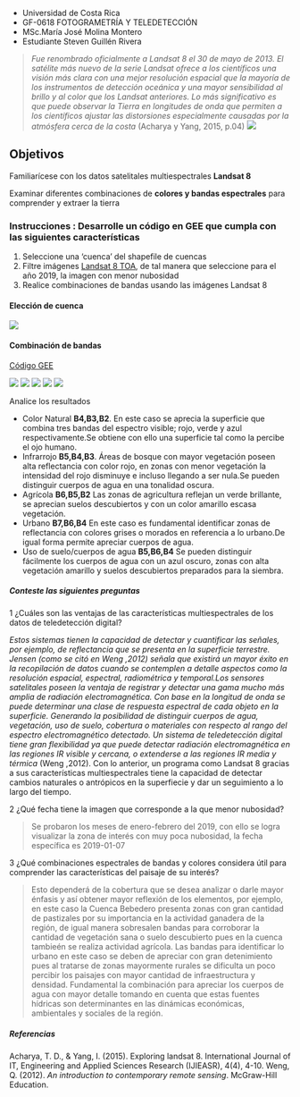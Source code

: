 - Universidad de Costa Rica 
- GF-0618 FOTOGRAMETRÍA Y TELEDETECCIÓN
- MSc.María José Molina Montero
- Estudiante Steven Guillén Rivera
> *Fue renombrado oficialmente a Landsat 8 el 30 de mayo de 2013. El satélite más nuevo de la serie Landsat ofrece a los científicos una visión más clara con una mejor resolución espacial que la mayoría de los instrumentos de detección oceánica y una mayor sensibilidad al brillo y al color que los Landsat anteriores. Lo más significativo es que puede observar la Tierra en longitudes de onda que permiten a los científicos ajustar las distorsiones especialmente causadas por la atmósfera cerca de la costa*
(Acharya y Yang, 2015, p.04)
![](landsat.jpg)
## Objetivos
Familiarícese con los datos satelitales multiespectrales **Landsat 8**  

Examinar diferentes combinaciones de **colores y bandas espectrales** para comprender y extraer la tierra
### Instrucciones : Desarrolle un código en GEE que cumpla con las siguientes características
1.	Seleccione una ‘cuenca’ del shapefile de cuencas
2.	Filtre imágenes [Landsat 8 TOA](https://explorer.earthengine.google.com/#detail/LANDSAT%2FLC08%2FC01%2FT1_TOA), de tal manera que seleccione para el año 2019, la imagen con menor nubosidad
3.	Realice combinaciones de bandas usando las imágenes Landsat 8
#### Elección de cuenca 

![](Bebedero.png)

#### Combinación de bandas

[Código GEE](https://code.earthengine.google.com/e4d50d0954cac6e04bc3e50cef0b661e)

![](Natural.png)
![](Infra.png)
![](agri.png)
![](urb.png)
![](agua.png)

Analice los resultados
- Color Natural **B4,B3,B2**. En este caso se aprecia la superficie que combina tres bandas del espectro visible; rojo, verde y azul respectivamente.Se obtiene con ello una superficie tal como la percibe el ojo humano.
- Infrarrojo **B5,B4,B3**. Áreas de bosque con mayor vegetación poseen alta reflectancia con color rojo, en zonas con menor vegetación la intensidad del rojo disminuye e incluso llegando a ser nula.Se pueden distinguir cuerpos de agua en una tonalidad oscura.
- Agrícola **B6,B5,B2** Las zonas de agricultura reflejan un verde brillante, se aprecian suelos descubiertos y con un color amarillo escasa vegetación.
- Urbano **B7,B6,B4** En este caso es fundamental identificar zonas de reflectancia con colores grises o morados en referencia a lo urbano.De igual forma permite apreciar cuerpos de agua.
- Uso de suelo/cuerpos de agua **B5,B6,B4** Se pueden distinguir fácilmente los cuerpos de agua con un azul oscuro, zonas con alta vegetación amarillo y suelos descubiertos preparados para la siembra.


##### Conteste las siguientes preguntas
1	¿Cuáles son las ventajas de las características multiespectrales de los datos de teledetección digital?

> 
*Estos sistemas tienen la capacidad de detectar y cuantificar las señales, por ejemplo, de reflectancia que se presenta en la superficie terrestre. Jensen (como se citó en Weng ,2012) señala que existirá un mayor éxito en la recopilación de datos cuando se contemplen a detalle aspectos como la resolución espacial, espectral, radiométrica y temporal.Los sensores satelitales poseen la ventaja de registrar y detectar una gama mucho más amplia de radiación electromagnética. Con base en la longitud de onda se puede determinar una clase de respuesta espectral de cada objeto en la superficie. Generando la posibilidad de distinguir cuerpos de agua, vegetación, uso de suelo, cobertura o materiales con respecto al rango del espectro electromagnético detectado. Un sistema de teledetección digital tiene gran flexibilidad ya que puede detectar radiación electromagnética en las regiones IR visible y cercana, o extenderse a las regiones IR media y térmica*
(Weng ,2012). Con lo anterior, un programa como Landsat 8 gracias a sus características multiespectrales tiene la capacidad de detectar cambios naturales o antrópicos en la superfiecie y dar un seguimiento a lo largo del tiempo.

2	¿Qué fecha tiene la imagen que corresponde a la que menor nubosidad?
> Se probaron los meses de enero-febrero del 2019, con ello se logra visualizar la zona de interés con muy poca nubosidad, la fecha específica es 2019-01-07 
 
3	¿Qué combinaciones espectrales de bandas y colores considera útil para comprender las características del paisaje de su interés?
> Esto dependerá de la cobertura que se desea analizar o darle mayor énfasis y así obtener mayor reflexión de los elementos, por ejemplo, en este caso la Cuenca Bebedero presenta zonas con gran cantidad de pastizales por su importancia en la actividad ganadera de la región, de igual manera sobresalen bandas para corroborar la cantidad de vegetación sana o suelo descubierto pues en la cuenca tambieén se realiza actividad agrícola. Las bandas para identificar lo urbano en este caso se deben de apreciar con gran detenimiento pues al tratarse de zonas mayormente rurales se dificulta un poco percibir los paisajes con mayor cantidad de infraestructura y densidad. Fundamental la combinación para apreciar los cuerpos de agua con mayor detalle tomando en cuenta que estas fuentes hídricas son determinantes en las dinámicas económicas, ambientales y sociales de la región. 
##### Referencias
Acharya, T. D., & Yang, I. (2015). Exploring landsat 8. International Journal of IT, Engineering and Applied Sciences Research (IJIEASR), 4(4), 4-10.
Weng, Q. (2012). *An introduction to contemporary remote sensing*. McGraw-Hill Education.


